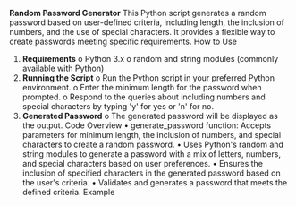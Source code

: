 **Random Password Generator**
This Python script generates a random password based on user-defined criteria, including length, the inclusion of numbers, and the use of special characters. It provides a flexible way to create passwords meeting specific requirements.
How to Use
1.	**Requirements**
o	Python 3.x
o	random and string modules (commonly available with Python)
2.	**Running the Script**
o	Run the Python script in your preferred Python environment.
o	Enter the minimum length for the password when prompted.
o	Respond to the queries about including numbers and special characters by typing 'y' for yes or 'n' for no.
3.	**Generated Password**
o	The generated password will be displayed as the output.
Code Overview
•	generate_password function: Accepts parameters for minimum length, the inclusion of numbers, and special characters to create a random password.
•	Uses Python's random and string modules to generate a password with a mix of letters, numbers, and special characters based on user preferences.
•	Ensures the inclusion of specified characters in the generated password based on the user's criteria.
•	Validates and generates a password that meets the defined criteria.
Example
